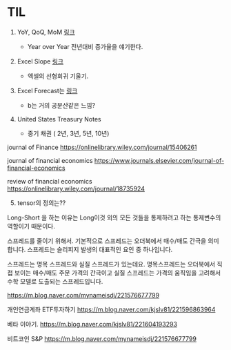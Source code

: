 # TIL

1. YoY, QoQ, MoM [링크](https://investnote8.tistory.com/3)
    * Year over Year 전년대비 증가율을 얘기한다.

2. Excel Slope [링크](https://hsm-edu.tistory.com/543)
    * 엑셀의 선형회귀 기울기.

3. Excel Forecast는 [링크](https://support.office.com/ko-kr/article/forecast-%ED%95%A8%EC%88%98-50ca49c9-7b40-4892-94e4-7ad38bbeda99)
    * b는 거의 공분산같은 느낌?

4. United States Treasury Notes
    * 중기 채권 ( 2년, 3년, 5년, 10년)



journal of Finance
https://onlinelibrary.wiley.com/journal/15406261


journal of financial economics
https://www.journals.elsevier.com/journal-of-financial-economics


review of financial economics
https://onlinelibrary.wiley.com/journal/18735924


5. tensor의 정의는??



Long-Short 을 하는 이유는
Long이것 외의 모든 것들을 통제하려고 하는 통제변수의 역할이기 때문이다.

스프레드를 줄이기 위해서.
기본적으로 스프레드는 오더북에서 매수/매도 간극을 의미합니다. 스프레드는 슬리피지 발생의 대표적인 요인 중 하나입니다.

스프레드는 명목 스프레드와 실질 스프레드가 있는데요. 명목스프레드는 오더북에서 직접 보이는 매수/매도 주문 가격의 간극이고 실질 스프레드는 가격의 움직임을 고려해서 수학 모델로 도출되는 스프레드입니다.


https://m.blog.naver.com/mynameisdj/221576677799


개인연금계좌 ETF투자하기
https://m.blog.naver.com/kjslv81/221596863964


베타 이야기.
https://m.blog.naver.com/kjslv81/221604193293

비트코인 S&P
https://m.blog.naver.com/mynameisdj/221576677799